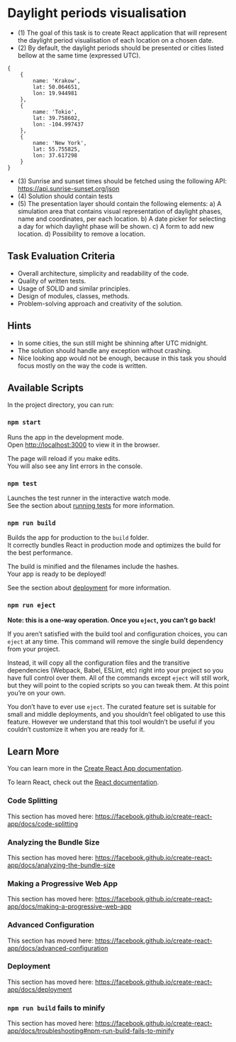 # Daylight periods visualisation

- (1) The goal of this task is to create React application that will represent the daylight period visualisation of each
location on a chosen date.
- (2) By default, the daylight periods should be presented or cities listed bellow at the same time (expressed UTC).
```
{
    {
        name: 'Krakow',
        lat: 50.064651,
        lon: 19.944981
    },
    {
        name: 'Tokio',
        lat: 39.758602,
        lon: -104.997437
    },
    {
        name: 'New York',
        lat: 55.755825,
        lon: 37.617298
    }
}
```

- (3) Sunrise and sunset times should be fetched using the following API: https://api.sunrise-sunset.org/json
- (4) Solution should contain tests
- (5) The presentation layer should contain the following elements:
    a) A simulation area that contains visual representation of daylight phases, name and coordinates, per each
    location.
    b) A date picker for selecting a day for which daylight phase will be shown.
    c) A form to add new location.
    d) Possibility to remove a location.

## Task Evaluation Criteria
- Overall architecture, simplicity and readability of the code.
- Quality of written tests.
- Usage of SOLID and similar principles.
- Design of modules, classes, methods.
- Problem-solving approach and creativity of the solution.

## Hints
- In some cities, the sun still might be shinning after UTC midnight.
- The solution should handle any exception without crashing.
- Nice looking app would not be enough, because in this task you should focus
mostly on the way the code is written.

## Available Scripts

In the project directory, you can run:

### `npm start`

Runs the app in the development mode.<br />
Open [http://localhost:3000](http://localhost:3000) to view it in the browser.

The page will reload if you make edits.<br />
You will also see any lint errors in the console.

### `npm test`

Launches the test runner in the interactive watch mode.<br />
See the section about [running tests](https://facebook.github.io/create-react-app/docs/running-tests) for more information.

### `npm run build`

Builds the app for production to the `build` folder.<br />
It correctly bundles React in production mode and optimizes the build for the best performance.

The build is minified and the filenames include the hashes.<br />
Your app is ready to be deployed!

See the section about [deployment](https://facebook.github.io/create-react-app/docs/deployment) for more information.

### `npm run eject`

**Note: this is a one-way operation. Once you `eject`, you can’t go back!**

If you aren’t satisfied with the build tool and configuration choices, you can `eject` at any time. This command will remove the single build dependency from your project.

Instead, it will copy all the configuration files and the transitive dependencies (Webpack, Babel, ESLint, etc) right into your project so you have full control over them. All of the commands except `eject` will still work, but they will point to the copied scripts so you can tweak them. At this point you’re on your own.

You don’t have to ever use `eject`. The curated feature set is suitable for small and middle deployments, and you shouldn’t feel obligated to use this feature. However we understand that this tool wouldn’t be useful if you couldn’t customize it when you are ready for it.

## Learn More

You can learn more in the [Create React App documentation](https://facebook.github.io/create-react-app/docs/getting-started).

To learn React, check out the [React documentation](https://reactjs.org/).

### Code Splitting

This section has moved here: https://facebook.github.io/create-react-app/docs/code-splitting

### Analyzing the Bundle Size

This section has moved here: https://facebook.github.io/create-react-app/docs/analyzing-the-bundle-size

### Making a Progressive Web App

This section has moved here: https://facebook.github.io/create-react-app/docs/making-a-progressive-web-app

### Advanced Configuration

This section has moved here: https://facebook.github.io/create-react-app/docs/advanced-configuration

### Deployment

This section has moved here: https://facebook.github.io/create-react-app/docs/deployment

### `npm run build` fails to minify

This section has moved here: https://facebook.github.io/create-react-app/docs/troubleshooting#npm-run-build-fails-to-minify
